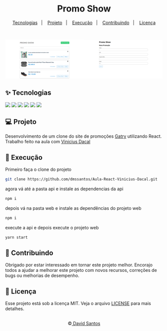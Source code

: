 <h1 align="center">
  Promo Show
</h1>

<p align="center">
  <a href="#-tecnologias">Tecnologias</a>&nbsp;&nbsp;&nbsp;|&nbsp;&nbsp;&nbsp;
  <a href="#-projeto">Projeto</a>&nbsp;&nbsp;&nbsp;|&nbsp;&nbsp;&nbsp;
  <a href="#-execução">Execução</a>&nbsp;&nbsp;&nbsp;|&nbsp;&nbsp;&nbsp;
  <a href="#-contribuindo">Contribuindo</a>&nbsp;&nbsp;&nbsp;|&nbsp;&nbsp;&nbsp;
  <a href="#-licença">Licença</a>
</p>

<br>

<p align="center">
  <img alt="promo_show" src="github/Promo-Show-1.png" width="50%"><img alt="promo_show" src="github/Promo-Show-2.png" width="50%">
</p>

## ✨ Tecnologias

<img src="https://img.shields.io/badge/HTML5-E34F26?style=for-the-badge&logo=html5&logoColor=white" /> <img src="https://img.shields.io/badge/CSS3-1572B6?style=for-the-badge&logo=css3&logoColor=white" />
<img src="https://img.shields.io/badge/JavaScript-F7DF1E?style=for-the-badge&logo=javascript&logoColor=black" />
<img src="https://img.shields.io/badge/React-20232A?style=for-the-badge&logo=react&logoColor=61DAFB" />
<img src="https://img.shields.io/badge/RestAPI-1572B6?style=for-the-badge" />
<img src="https://img.shields.io/badge/formik-142B4D?style=for-the-badge" />

## 💻 Projeto

Desenvolvimento de um clone do site de promoções <a href="https://gatry.com/">Gatry</a> utilizando React. Trabalho feito na aula com <a href="https://www.youtube.com/watch?v=4juIVSWo-pw&list=PLv2oOZboUtKMMszyFDrMz-cVs4pKqDssM">Vinicius Dacal</a>

## 🚀 Execução

Primeiro faça o clone do projeto

```sh
git clone https://github.com/dmssantos/Aula-React-Vinicius-Dacal.git
```
agora vá até a pasta api e instale as dependencias da api
```sh
npm i
```
depois vá na pasta web e instale as dependências do projeto web
```sh
npm i
```
execute a api e depois execute o projeto web
```sh
yarn start
```
## 🤝 Contribuindo

Obrigado por estar interessado em tornar este projeto melhor. Encorajo todos a ajudar a melhorar este projeto com novos recursos, correções de bugs ou melhorias de desempenho.

## 📄 Licença

Esse projeto está sob a licença MIT. Veja o arquivo [LICENSE](LICENSE.md) para mais detalhes.

##

<p align="center">
  ©<a href="https://github.com/dmssantos"> David Santos</a>
</p>
